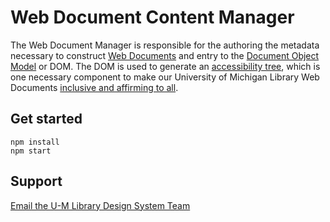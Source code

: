 # Web Document Content Manager

The Web Document Manager is responsible for the authoring the metadata necessary to construct [Web Documents](https://developer.mozilla.org/en-US/docs/Web/API/Document) and entry to the [Document Object Model](https://developer.mozilla.org/en-US/docs/Web/API/Document_object_model/Using_the_W3C_DOM_Level_1_Core) or DOM. The DOM is used to generate an [accessibility tree](https://developer.mozilla.org/en-US/docs/Glossary/Accessibility_tree), which is one necessary component to make our University of Michigan Library Web Documents [inclusive and affirming to all](https://www.lib.umich.edu/about-us/about-library/diversity-equity-inclusion-and-accessibility).

## Get started

```
npm install
npm start
```

## Support

[Email the U-M Library Design System Team](library-design-system-team@umich.edu)
